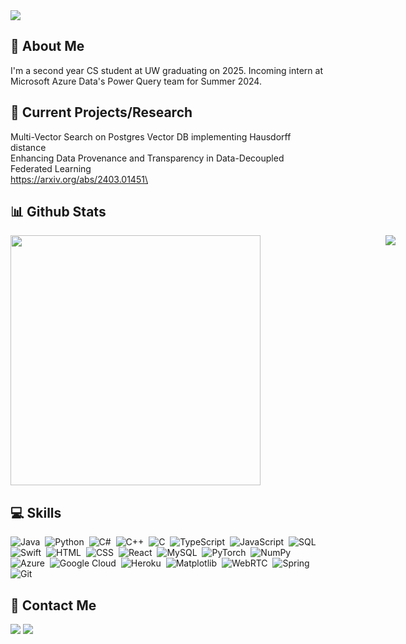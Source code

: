 <img src="./banner.png">

## 💫 About Me
I'm a second year CS student at UW graduating on 2025. Incoming intern at Microsoft Azure Data's Power Query team for Summer 2024.

## 🌟 Current Projects/Research
Multi-Vector Search on Postgres Vector DB implementing Hausdorff distance\
Enhancing Data Provenance and Transparency in Data-Decoupled Federated Learning\
https://arxiv.org/abs/2403.01451\

## 📊 Github Stats
<div align="left" style="display: flex;">
  <img src="https://github-readme-stats.vercel.app/api/top-langs/?username=michael-gu&layout=compact&hide=TSQL&theme=light" width="400" style="margin-right: 100px;">
  <img src="https://github-readme-streak-stats.herokuapp.com?user=michael-gu&theme=light" style="margin-left: 100px;">
</div>

## 💻 Skills
![Java](https://img.shields.io/badge/-Java-05122A?style=flat&logo=java)&nbsp;
![Python](https://img.shields.io/badge/-Python-05122A?style=flat&logo=python)&nbsp;
![C#](https://img.shields.io/badge/-C#-05122A?style=flat&logo=csharp)&nbsp;
![C++](https://img.shields.io/badge/-C++-05122A?style=flat&logo=cplusplus)&nbsp;
![C](https://img.shields.io/badge/-C-05122A?style=flat&logo=c)&nbsp;
![TypeScript](https://img.shields.io/badge/-TypeScript-05122A?style=flat&logo=typescript)&nbsp;
![JavaScript](https://img.shields.io/badge/-JavaScript-05122A?style=flat&logo=javascript)&nbsp;
![SQL](https://img.shields.io/badge/-SQL-05122A?style=flat&logo=sql&logoColor=4479A1)&nbsp;
![Swift](https://img.shields.io/badge/-Swift-05122A?style=flat&logo=swift)&nbsp;
![HTML](https://img.shields.io/badge/-HTML-05122A?style=flat&logo=html5)&nbsp;
![CSS](https://img.shields.io/badge/-CSS-05122A?style=flat&logo=css3)&nbsp;
![React](https://img.shields.io/badge/-React-05122A?style=flat&logo=react)&nbsp;
![MySQL](https://img.shields.io/badge/-MySQL-05122A?style=flat&logo=mysql)&nbsp;
![PyTorch](https://img.shields.io/badge/-PyTorch-05122A?style=flat&logo=pytorch)&nbsp;
![NumPy](https://img.shields.io/badge/-NumPy-05122A?style=flat&logo=numpy)&nbsp;
![Azure](https://img.shields.io/badge/-Azure-05122A?style=flat&logo=microsoftazure)&nbsp;
![Google Cloud](https://img.shields.io/badge/-Google%20Cloud-05122A?style=flat&logo=googlecloud)&nbsp;
![Heroku](https://img.shields.io/badge/-Heroku-05122A?style=flat&logo=heroku)&nbsp;
![Matplotlib](https://img.shields.io/badge/-Matplotlib-05122A?style=flat&logo=python)&nbsp;
![WebRTC](https://img.shields.io/badge/-WebRTC-05122A?style=flat&logo=webrtc)&nbsp;
![Spring](https://img.shields.io/badge/-Spring-05122A?style=flat&logo=spring)&nbsp;
![Git](https://img.shields.io/badge/-Git-05122A?style=flat&logo=git)&nbsp;



## 👥 Contact Me

<p align="left">
<a href="https://linkedin.com/in/mich-gu"><img src="https://img.shields.io/badge/-LinkedIn-0077B5?style=for-the-badge&logo=Linkedin&logoColor=white"/></a>
<a href="mailto:michgu@cs.washington.edu"><img src="https://img.shields.io/badge/-Email-D14836?style=for-the-badge&logo=Gmail&logoColor=white"/></a>
</p>
